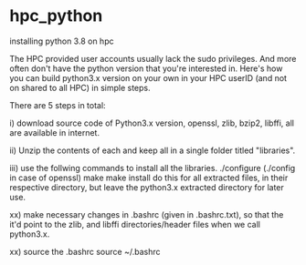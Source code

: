 # hpc_python
installing python 3.8 on hpc


The HPC provided user accounts usually lack the sudo privileges. And more often don't have the python version that you're interested in. Here's how you can build python3.x version on your own in your HPC userID (and not on shared to all HPC) in simple steps.

There are 5 steps in total:

i) download source code of Python3.x version, openssl, zlib, bzip2, libffi, all are available in internet.

ii) Unzip the contents of each and keep all in a single folder titled "libraries".

iii) use the follwing commands to install all the libraries.
         ./configure    (./config in case of openssl)
         make
         make install
    do this for all extracted files, in their respective directory, but leave the python3.x extracted directory for later use.


xx) make necessary changes in .bashrc (given in .bashrc.txt), so that the it'd point to the zlib, and libffi directories/header files when we call python3.x.



xx) source the .bashrc
        source ~/.bashrc

   
